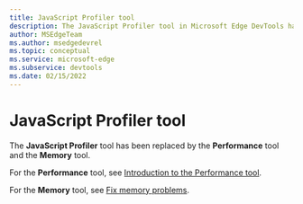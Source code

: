 ```yaml
---
title: JavaScript Profiler tool
description: The JavaScript Profiler tool in Microsoft Edge DevTools has been replaced by the Performance tool and the Memory tool.
author: MSEdgeTeam
ms.author: msedgedevrel
ms.topic: conceptual
ms.service: microsoft-edge
ms.subservice: devtools
ms.date: 02/15/2022
---
```

# JavaScript Profiler tool

The **JavaScript Profiler** tool has been replaced by the **Performance** tool and the **Memory** tool.

For the **Performance** tool, see [Introduction to the Performance tool](../evaluate-performance/index.md).

For the **Memory** tool, see [Fix memory problems](../memory-problems/index.md).
